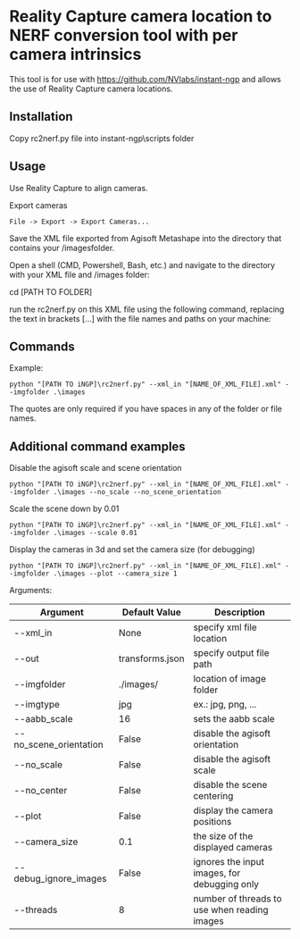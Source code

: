 # Reality Capture camera location to NERF conversion tool with per camera intrinsics
This tool is for use with https://github.com/NVlabs/instant-ngp and allows the use of Reality Capture camera locations.

## Installation
Copy rc2nerf.py file into instant-ngp\scripts folder

## Usage
Use Reality Capture to align cameras.

Export cameras
```
File -> Export -> Export Cameras...
```

Save the XML file exported from Agisoft Metashape into the directory that contains your /imagesfolder.

Open a shell (CMD, Powershell, Bash, etc.) and navigate to the directory with your XML file and /images folder:

cd [PATH TO FOLDER]

run the rc2nerf.py on this XML file using the following command, replacing the text in brackets […] with the file names and paths on your machine:

## Commands
Example:
```
python "[PATH TO iNGP]\rc2nerf.py" --xml_in "[NAME_OF_XML_FILE].xml" --imgfolder .\images
```
The quotes are only required if you have spaces in any of the folder or file names.

## Additional command examples
Disable the agisoft scale and scene orientation
```
python "[PATH TO iNGP]\rc2nerf.py" --xml_in "[NAME_OF_XML_FILE].xml" --imgfolder .\images --no_scale --no_scene_orientation
```

Scale the scene down by 0.01
```
python "[PATH TO iNGP]\rc2nerf.py" --xml_in "[NAME_OF_XML_FILE].xml" --imgfolder .\images --scale 0.01
```

Display the cameras in 3d and set the camera size (for debugging)
```
python "[PATH TO iNGP]\rc2nerf.py" --xml_in "[NAME_OF_XML_FILE].xml" --imgfolder .\images --plot --camera_size 1
```

Arguments:

| Argument               | Default Value   | Description                                  |
|------------------------|-----------------|----------------------------------------------|
| --xml_in               | None            | specify xml file location                    |
| --out                  | transforms.json | specify output file path                     |
| --imgfolder            | ./images/       | location of image folder                     |
| --imgtype              | jpg             | ex.: jpg, png, ...                           |
| --aabb_scale           | 16              | sets the aabb scale                          |
| --no_scene_orientation | False           | disable the agisoft orientation              |
| --no_scale             | False           | disable the agisoft scale                    |
| --no_center            | False           | disable the scene centering                  |
| --plot                 | False           | display the camera positions                 |
| --camera_size          | 0.1             | the size of the displayed cameras            |
| --debug_ignore_images  | False           | ignores the input images, for debugging only |
| --threads              | 8               | number of threads to use when reading images |
